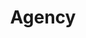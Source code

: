 ---
title:			"Agency"
slug:			agency
src:			/template-overviews/agency
categories:		template landing-pages one-page portfolios featured popular
description:	"A clean, stylish, one page Bootstrap portfolio theme perfect for your agency or small business."
bump:			"A one page agency theme."
img-src:		/img/templates/agency.jpg
img-desc:		"Free Bootstrap Agency Theme - Start Bootstrap"
layout:			template-overview

meta-title: "Agency - One Page Bootstrap Theme"
meta-description: "A free one page Bootstrap portfolio theme for agencies. All Start Bootstrap templates are free to download and open source."

features:
  - Fully responsive
  - Custom collapsing navigation with active classes, smooth page scrolling, and responsive fallback stylings
  - Services section with CSS only circle icons by Font Awesome
  - Portfolio grid with modal window popup previews for portfolio item details
  - About section with a responsive timeline, special thanks to Bootsnipp
  - Team member section with circle profile images and social media links
  - Working PHP contact form with validation - just add your email address to the PHP file included
  - Footer with social links, copyright information, and other links
  - LESS files included for deeper customization options

long-description: "Agency is a stylish, one page Bootstrap theme for agencies and small businesses. The design of Agency is based off of the Golden PSD Theme by Mathavan Jaya. You can download the PSD verison of this theme at FreebiesXpress.com."

alt-version:		"no"

v4-version:     "yes"

alt-v4:       "https://github.com/BlackrockDigital/startbootstrap-agency/archive/v4-dev.zip"

user-version:		"yes"
user-jekyll:		"https://github.com/y7kim/agency-jekyll-theme"
user-grav:			"https://github.com/getgrav/grav-theme-agency"

redirect_from:
  - /agency/
  - /downloads/agency.zip/
---